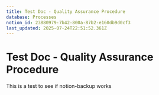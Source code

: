 ```yaml
---
title: Test Doc - Quality Assurance Procedure
database: Processes
notion_id: 23880979-7b42-800a-87b2-e160db9d0cf3
last_updated: 2025-07-24T22:51:52.361Z
---
```


# Test Doc - Quality Assurance Procedure


This is a test to see if notion-backup works

